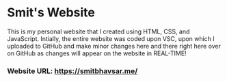 # Smit's Website
This is my personal website that I created using HTML, CSS, and JavaScript. Intially, the entire website was coded upon VSC, upon which I uploaded to GitHub and make minor changes here and there right here over on GitHub as changes will appear on the website in REAL-TIME!

### Website URL: https://smitbhavsar.me/
